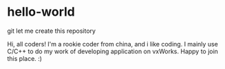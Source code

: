 # hello-world
git let me create this repository

Hi, all coders!
I'm a rookie coder from china, and i like coding.
I mainly use C/C++ to do my work of developing application on vxWorks.
Happy to join this place. :)
